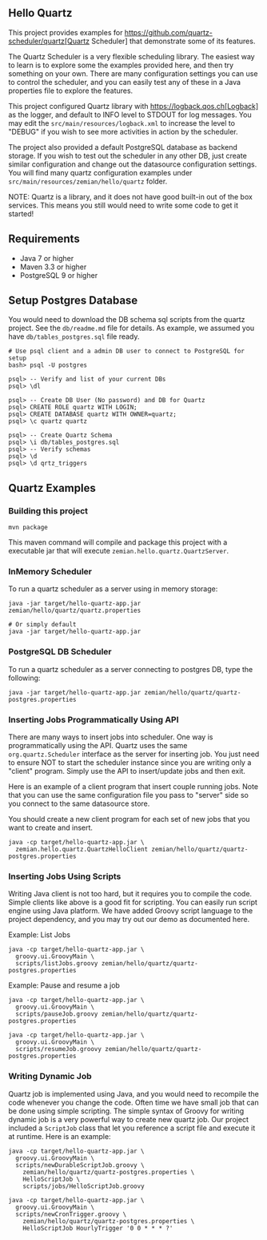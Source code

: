 ## Hello Quartz

This project provides examples for
https://github.com/quartz-scheduler/quartz[Quartz Scheduler] that demonstrate
some of its features.

The Quartz Scheduler is a very flexible scheduling library. The easiest way to
learn is to explore some the examples provided here, and then try something on
your own. There are many configuration settings you can use to control the
scheduler, and you can easily test any of these in a Java properties file to
explore the features.

This project configured Quartz library with https://logback.qos.ch[Logback] as
the logger, and default to INFO level to STDOUT for log messages. You may edit
the `src/main/resources/logback.xml` to increase the level to "DEBUG" if you
wish to see more activities in action by the scheduler.

The project also provided a default PostgreSQL database as backend storage. If
you wish to test out the scheduler in any other DB, just create similar
configuration and change out the datasource configuration settings. You will
find many quartz configuration examples under
`src/main/resources/zemian/hello/quartz` folder.

NOTE: Quartz is a library, and it does not have good built-in out of the
box services. This means you still would need to write some code to get it
started!

## Requirements

- Java 7 or higher
- Maven 3.3 or higher
- PostgreSQL 9 or higher

## Setup Postgres Database

You would need to download the DB schema sql scripts from the quartz project.
See the `db/readme.md` file for details. As example, we assumed you have
`db/tables_postgres.sql` file ready.

```
# Use psql client and a admin DB user to connect to PostgreSQL for setup
bash> psql -U postgres

psql> -- Verify and list of your current DBs
psql> \dl

psql> -- Create DB User (No password) and DB for Quartz
psql> CREATE ROLE quartz WITH LOGIN;
psql> CREATE DATABASE quartz WITH OWNER=quartz;
psql> \c quartz quartz

psql> -- Create Quartz Schema
psql> \i db/tables_postgres.sql
psql> -- Verify schemas
psql> \d
psql> \d qrtz_triggers
```

## Quartz Examples

### Building this project

```
mvn package
```

This maven command will compile and package this project with a executable jar
that will execute `zemian.hello.quartz.QuartzServer`.

### InMemory Scheduler

To run a quartz scheduler as a server using in memory storage:
```
java -jar target/hello-quartz-app.jar zemian/hello/quartz/quartz.properties

# Or simply default
java -jar target/hello-quartz-app.jar
```

### PostgreSQL DB Scheduler

To run a quartz scheduler as a server connecting to postgres DB, type the
following:

```
java -jar target/hello-quartz-app.jar zemian/hello/quartz/quartz-postgres.properties
```

### Inserting Jobs Programmatically Using API

There are many ways to insert jobs into scheduler. One way is programmatically
using the API. Quartz uses the same `org.quartz.Scheduler` interface as the
server for inserting job. You just need to ensure NOT to start the scheduler
instance since you are writing only a "client" program. Simply use the API to
insert/update jobs and then exit.

Here is an example of a client program that insert couple running jobs. Note
that you can use the same configuration file you pass to "server" side so you
connect to the same datasource store.

You should create a new client program for each set of new jobs that you want
to create and insert.

```
java -cp target/hello-quartz-app.jar \
  zemian.hello.quartz.QuartzHelloClient zemian/hello/quartz/quartz-postgres.properties
```

### Inserting Jobs Using Scripts

Writing Java client is not too hard, but it requires you to compile the code.
Simple clients like above is a good fit for scripting. You can easily run
script engine using Java platform. We have added Groovy script language to the
project dependency, and you may try out our demo as documented here.

Example: List Jobs
```
java -cp target/hello-quartz-app.jar \
  groovy.ui.GroovyMain \
  scripts/listJobs.groovy zemian/hello/quartz/quartz-postgres.properties
```

Example: Pause and resume a job
```
java -cp target/hello-quartz-app.jar \
  groovy.ui.GroovyMain \
  scripts/pauseJob.groovy zemian/hello/quartz/quartz-postgres.properties
  
java -cp target/hello-quartz-app.jar \
  groovy.ui.GroovyMain \
  scripts/resumeJob.groovy zemian/hello/quartz/quartz-postgres.properties
```

### Writing Dynamic Job

Quartz job is implemented using Java, and you would need to recompile the code
whenever you change the code. Often time we have small job that can be done
using simple scripting. The simple syntax of Groovy for writing dynamic job is
a very powerful way to create new quartz job. Our project included a
`ScriptJob` class that let you reference a script file and execute it at
runtime. Here is an example:

```
java -cp target/hello-quartz-app.jar \
  groovy.ui.GroovyMain \
  scripts/newDurableScriptJob.groovy \
    zemian/hello/quartz/quartz-postgres.properties \
    HelloScriptJob \
    scripts/jobs/HelloScriptJob.groovy
  
java -cp target/hello-quartz-app.jar \
  groovy.ui.GroovyMain \
  scripts/newCronTrigger.groovy \
    zemian/hello/quartz/quartz-postgres.properties \
    HelloScriptJob HourlyTrigger '0 0 * * * ?'
```

